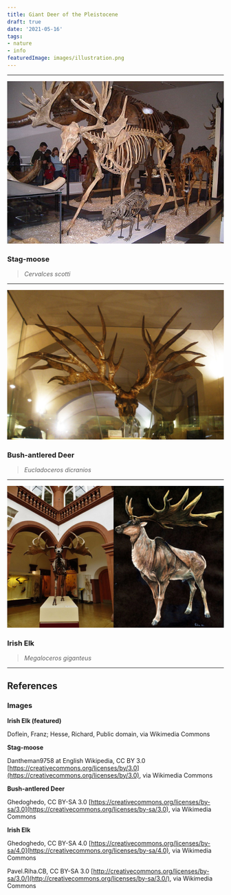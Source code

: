 ```yaml
---
title: Giant Deer of the Pleistocene
draft: true
date: '2021-05-16'
tags:
- nature
- info
featuredImage: images/illustration.png
---
```



---

![Stag-moose](cervalces.png)

### Stag-moose

> *Cervalces scotti*

---

![Bush-antlered deer](eucladoceros.png)

### Bush-antlered Deer

> *Eucladoceros dicranios*

---

![Irish elk](megaloceros.png)

### Irish Elk 

> *Megaloceros giganteus*

---

## References

### Images

**Irish Elk (featured)**

Doflein, Franz; Hesse, Richard, Public domain, via Wikimedia Commons

**Stag-moose**

Dantheman9758 at English Wikipedia, CC BY 3.0 [https://creativecommons.org/licenses/by/3.0](https://creativecommons.org/licenses/by/3.0), via Wikimedia Commons

**Bush-antlered Deer**

Ghedoghedo, CC BY-SA 3.0 [https://creativecommons.org/licenses/by-sa/3.0](https://creativecommons.org/licenses/by-sa/3.0), via Wikimedia Commons

**Irish Elk**

Ghedoghedo, CC BY-SA 4.0 [https://creativecommons.org/licenses/by-sa/4.0](https://creativecommons.org/licenses/by-sa/4.0), via Wikimedia Commons

Pavel.Riha.CB, CC BY-SA 3.0 [http://creativecommons.org/licenses/by-sa/3.0/](http://creativecommons.org/licenses/by-sa/3.0/), via Wikimedia Commons
